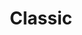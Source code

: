 ---
title: Сlassic
category: service
url: classic
image: ../../src/images/models//Kira/Kira2.jpg
text: Сlassic-text
---